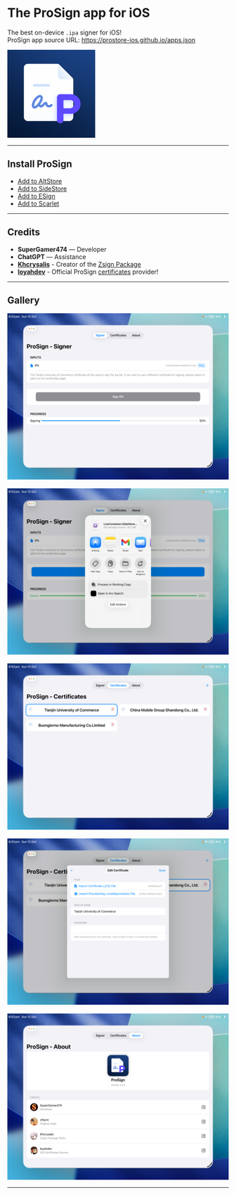 # The ProSign app for iOS
The best on-device `.ipa` signer for iOS!  
ProSign app source URL: https://prostore-ios.github.io/apps.json

<img src="https://github.com/ProStore-iOS/ProSign/blob/main/Sources/prosign/Assets.xcassets/AppIcon.appiconset/Icon-1024.png?raw=true" width="200" />

---

## Install ProSign

- <a href="https://ProStore-iOS.github.io/sourceRedirect.html?app=altstore">Add to AltStore</a>  
- <a href="https://ProStore-iOS.github.io/sourceRedirect.html?app=sidestore">Add to SideStore</a>  
- <a href="https://ProStore-iOS.github.io/sourceRedirect.html?app=esign">Add to ESign</a>  
- <a href="https://ProStore-iOS.github.io/sourceRedirect.html?app=scarlet">Add to Scarlet</a>

---

## Credits
- **SuperGamer474** — Developer  
- **ChatGPT** — Assistance
- **[Khcrysalis](https://github.com/khcrysalis/)** - Creator of the [Zsign Package](https://github.com/khcrysalis/Zsign-Package)
- **[loyahdev](https://github.com/loyahdev/)** - Official ProSign [certificates](https://github.com/loyahdev/certificates) provider!
---

## Gallery
<img src="gallery/Screenshot1.png" width="550">&nbsp;
<img src="gallery/Screenshot2.png" width="550">&nbsp;
<img src="gallery/Screenshot3.png" width="550">&nbsp;
<img src="gallery/Screenshot4.png" width="550">&nbsp;
<img src="gallery/Screenshot5.png" width="550">

---
